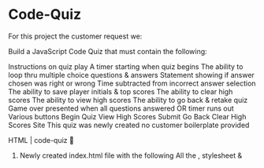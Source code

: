 # Code-Quiz
For this project the customer request we:

Build a JavaScript Code Quiz that must contain the following:

Instructions on quiz play
A timer starting when quiz begins
The ability to loop thru multiple choice questions & answers
Statement showing if answer chosen was right or wrong
Time subtracted from incorrect answer selection
The ability to save player initials & top scores
The ability to clear high scores
The ability to view high scores
The ability to go back & retake quiz
Game over presented when all questions answered OR timer runs out
Various buttons
Begin Quiz
View High Scores
Submit
Go Back
Clear High Scores
Site
This quiz was newly created no customer boilerplate provided

HTML | code-quiz 🔗
1. Newly created index.html file with the following
All the <meta>, stylesheet <links> & <script> files and/or libraries necessary
Contained inside the top of the <body> is:
A <h1> with a <div> explaining the rules of the game
A Begin Quiz button
And a View High Scores button
The <main> consists of 3 parts:
A gameCard w/ a <h3> & a <footer> which houses:
A Timer
A card w/ the questions
4 multiple choice options
And notification of right or wrong answer selection
An inputForm which consists of:
The Game Over screen
The player's score
An <input> box for player initials
And a Submit button
A scoreCard w/ a <h3> & a <footer> which houses:
The Top 10 High Scores
A Go Back button
And a Clear High Scores Button
CSS
2. Newly created style.css file with the following
Added the html5doctor.com Reset Style Sheet by Richard Clark
Organized the style.css file alphabetically by element < > then class <.> then id <#>
Create the following groups:
Global, Classes, IDs, & Buttons
JS
3. Newly created script.js file with the following
List of variables
List of eventListeners
List of functions
timer f(x) Sets a timer of 15 seconds per Q
displayQA f(x) Displays the multiple choice Q&A part of the game
compareAnswer f(x) Compares the player's selections & responds w/ Correct or Wrong
getScore f(x) Get the scores from local storage
saveScore f(x) Saves scores to local storage
gameOver f(x) Shows Game Over when the player answers all Q's or time runs out
leaderBoard f(x) Shows the scoreCard section of the game
addToLeaderBoard f(x) Adds players initials & score to scoreCard
removeFromLeaderBoard f(x) Clears the scoreCard when button selected
4. Newly created questions.js file with the following
An array which contains an object with the keys of: question, selection & answer
NOTE: The question array can be modified to meet the clients needs at any time
